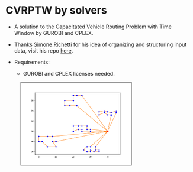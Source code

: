 # CVRPTW by solvers

* A solution to the Capacitated Vehicle Routing Problem with Time Window by GUROBI and CPLEX.

* Thanks [Simone Richetti](https://github.com/SimoneRichetti) for his idea of organizing and structuring input data, visit his repo [here](https://github.com/SimoneRichetti/VRPTW-Column-Generation).

* Requirements:
    * GUROBI and CPLEX licenses needed. 

<figure>
    <img src="gurobi-plots/plots-c101-50.png" width="70%" height="70%" alt="" style="border: 2px solid  gray;">
    <!-- <figcaption>Routing solution of instance C101-25.</figcaption> -->
</figure>
